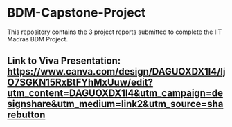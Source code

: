 # BDM-Capstone-Project
This repository contains the 3 project reports submitted to complete the IIT Madras BDM Project.

## Link to Viva Presentation: https://www.canva.com/design/DAGUOXDX1l4/IjO7SGKN15RxBtFYhMxUuw/edit?utm_content=DAGUOXDX1l4&utm_campaign=designshare&utm_medium=link2&utm_source=sharebutton
